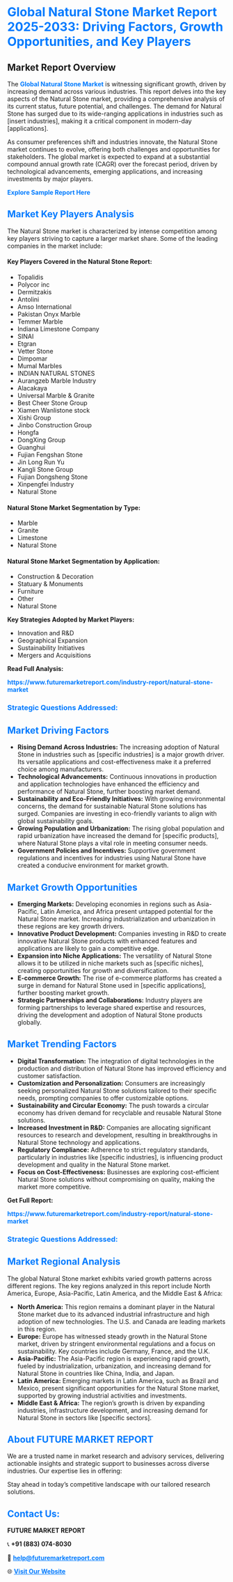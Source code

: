 <h1 style="color: #007BFF;">Global Natural Stone Market Report 2025-2033: Driving Factors, Growth Opportunities, and Key Players</h1>

<section id="overview">
<h2>Market Report Overview</h2>
<p>The <a href="https://www.futuremarketreport.com/industry-report/natural-stone-market" style="color: #007BFF; text-decoration: none;"><strong>Global Natural Stone Market</strong></a> is witnessing significant growth, driven by increasing demand across various industries. This report delves into the key aspects of the Natural Stone market, providing a comprehensive analysis of its current status, future potential, and challenges. The demand for Natural Stone has surged due to its wide-ranging applications in industries such as [insert industries], making it a critical component in modern-day [applications].</p>
<p>As consumer preferences shift and industries innovate, the Natural Stone market continues to evolve, offering both challenges and opportunities for stakeholders. The global market is expected to expand at a substantial compound annual growth rate (CAGR) over the forecast period, driven by technological advancements, emerging applications, and increasing investments by major players.</p>
</section>

<section id="overview">
<p><a href="https://www.futuremarketreport.com/request-sample/reportId=102254" style="color: #007BFF; text-decoration: none;"><strong>Explore Sample Report Here</strong></a></p>
</section>

<section id="key-players">
<h2 style="color: #007BFF;">Market Key Players Analysis</h2>
<p>The Natural Stone market is characterized by intense competition among key players striving to capture a larger market share. Some of the leading companies in the market include:</p>
<h4>Key Players Covered in the Natural Stone Report:</h4>
<ul><li>Topalidis</li><li>Polycor inc</li><li>Dermitzakis</li><li>Antolini</li><li>Amso International</li><li>Pakistan Onyx Marble</li><li>Temmer Marble</li><li>Indiana Limestone Company</li><li>SINAI</li><li>Etgran</li><li>Vetter Stone</li><li>Dimpomar</li><li>Mumal Marbles</li><li>INDIAN NATURAL STONES</li><li>Aurangzeb Marble Industry</li><li>Alacakaya</li><li>Universal Marble &amp; Granite</li><li>Best Cheer Stone Group</li><li>Xiamen Wanlistone stock</li><li>Xishi Group</li><li>Jinbo Construction Group</li><li>Hongfa</li><li>DongXing Group</li><li>Guanghui</li><li>Fujian Fengshan Stone</li><li>Jin Long Run Yu</li><li>Kangli Stone Group</li><li>Fujian Dongsheng Stone</li><li>Xinpengfei Industry</li><li>Natural Stone</li></ul>
<h4>Natural Stone Market Segmentation by Type:</h4>
<ul><li>Marble</li><li>Granite</li><li>Limestone</li><li>Natural Stone</li></ul>

<h4>Natural Stone Market Segmentation by Application:</h4>
<ul><li>Construction &amp; Decoration</li><li>Statuary &amp; Monuments</li><li>Furniture</li><li>Other</li><li>Natural Stone</li></ul>
<p><strong>Key Strategies Adopted by Market Players:</strong></p>
<ul>
<li>Innovation and R&D</li>
<li>Geographical Expansion</li>
<li>Sustainability Initiatives</li>
<li>Mergers and Acquisitions</li>
</ul>
</section>

<section>
<p><strong>Read Full Analysis: </strong></p><a href="https://www.futuremarketreport.com/industry-report/natural-stone-market" style="color: #007BFF; text-decoration: none;"><strong>https://www.futuremarketreport.com/industry-report/natural-stone-market</strong></a>
<h3 style="color: #007BFF;">Strategic Questions Addressed:</h3>
</section>

<section id="driving-factors">
<h2 style="color: #007BFF;">Market Driving Factors</h2>
<ul>
<li><strong>Rising Demand Across Industries:</strong> The increasing adoption of Natural Stone in industries such as [specific industries] is a major growth driver. Its versatile applications and cost-effectiveness make it a preferred choice among manufacturers.</li>
<li><strong>Technological Advancements:</strong> Continuous innovations in production and application technologies have enhanced the efficiency and performance of Natural Stone, further boosting market demand.</li>
<li><strong>Sustainability and Eco-Friendly Initiatives:</strong> With growing environmental concerns, the demand for sustainable Natural Stone solutions has surged. Companies are investing in eco-friendly variants to align with global sustainability goals.</li>
<li><strong>Growing Population and Urbanization:</strong> The rising global population and rapid urbanization have increased the demand for [specific products], where Natural Stone plays a vital role in meeting consumer needs.</li>
<li><strong>Government Policies and Incentives:</strong> Supportive government regulations and incentives for industries using Natural Stone have created a conducive environment for market growth.</li>
</ul>
</section>

<section id="growth-opportunities">
<h2 style="color: #007BFF;">Market Growth Opportunities</h2>
<ul>
<li><strong>Emerging Markets:</strong> Developing economies in regions such as Asia-Pacific, Latin America, and Africa present untapped potential for the Natural Stone market. Increasing industrialization and urbanization in these regions are key growth drivers.</li>
<li><strong>Innovative Product Development:</strong> Companies investing in R&D to create innovative Natural Stone products with enhanced features and applications are likely to gain a competitive edge.</li>
<li><strong>Expansion into Niche Applications:</strong> The versatility of Natural Stone allows it to be utilized in niche markets such as [specific niches], creating opportunities for growth and diversification.</li>
<li><strong>E-commerce Growth:</strong> The rise of e-commerce platforms has created a surge in demand for Natural Stone used in [specific applications], further boosting market growth.</li>
<li><strong>Strategic Partnerships and Collaborations:</strong> Industry players are forming partnerships to leverage shared expertise and resources, driving the development and adoption of Natural Stone products globally.</li>
</ul>
</section>

<section id="trending-factors">
<h2 style="color: #007BFF;">Market Trending Factors</h2>
<ul>
<li><strong>Digital Transformation:</strong> The integration of digital technologies in the production and distribution of Natural Stone has improved efficiency and customer satisfaction.</li>
<li><strong>Customization and Personalization:</strong> Consumers are increasingly seeking personalized Natural Stone solutions tailored to their specific needs, prompting companies to offer customizable options.</li>
<li><strong>Sustainability and Circular Economy:</strong> The push towards a circular economy has driven demand for recyclable and reusable Natural Stone solutions.</li>
<li><strong>Increased Investment in R&D:</strong> Companies are allocating significant resources to research and development, resulting in breakthroughs in Natural Stone technology and applications.</li>
<li><strong>Regulatory Compliance:</strong> Adherence to strict regulatory standards, particularly in industries like [specific industries], is influencing product development and quality in the Natural Stone market.</li>
<li><strong>Focus on Cost-Effectiveness:</strong> Businesses are exploring cost-efficient Natural Stone solutions without compromising on quality, making the market more competitive.</li>
</ul>
</section>

<section>
<p><strong>Get Full Report: </strong></p><a href="https://www.futuremarketreport.com/industry-report/natural-stone-market" style="color: #007BFF; text-decoration: none;"><strong>https://www.futuremarketreport.com/industry-report/natural-stone-market</strong></a>
<h3 style="color: #007BFF;">Strategic Questions Addressed:</h3>
</section>


<section id="regional-analysis">
<h2 style="color: #007BFF;">Market Regional Analysis</h2>
<p>The global Natural Stone market exhibits varied growth patterns across different regions. The key regions analyzed in this report include North America, Europe, Asia-Pacific, Latin America, and the Middle East & Africa:</p>
<ul>
<li><strong>North America:</strong> This region remains a dominant player in the Natural Stone market due to its advanced industrial infrastructure and high adoption of new technologies. The U.S. and Canada are leading markets in this region.</li>
<li><strong>Europe:</strong> Europe has witnessed steady growth in the Natural Stone market, driven by stringent environmental regulations and a focus on sustainability. Key countries include Germany, France, and the U.K.</li>
<li><strong>Asia-Pacific:</strong> The Asia-Pacific region is experiencing rapid growth, fueled by industrialization, urbanization, and increasing demand for Natural Stone in countries like China, India, and Japan.</li>
<li><strong>Latin America:</strong> Emerging markets in Latin America, such as Brazil and Mexico, present significant opportunities for the Natural Stone market, supported by growing industrial activities and investments.</li>
<li><strong>Middle East & Africa:</strong> The region’s growth is driven by expanding industries, infrastructure development, and increasing demand for Natural Stone in sectors like [specific sectors].</li>
</ul>
</section>

<footer>
<h2 style="color: #007BFF;">About FUTURE MARKET REPORT</h2>
<p>We are a trusted name in market research and advisory services, delivering actionable insights and strategic support to businesses across diverse industries. Our expertise lies in offering:</p>

<p>Stay ahead in today’s competitive landscape with our tailored research solutions.</p>

<h2 style="color: #007BFF;">Contact Us:</h2>
<p><strong>FUTURE MARKET REPORT</strong></p>
<p>📞 <strong>+91 (883) 074-8030</strong></p>
<p>📧 <strong><a href="mailto:help@futuremarketreport.com" style="color: #007BFF;">help@futuremarketreport.com</a></strong></p>
<p>🌐 <strong><a href="https://www.futuremarketreport.com/" style="color: #007BFF;">Visit Our Website</a></strong></p>
</footer>